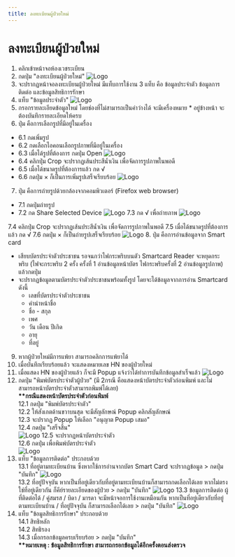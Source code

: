 ```yaml
---
title: ลงทะเบียนผู้ป่วยใหม่
---
```


# ลงทะเบียนผู้ป่วยใหม่
1. คลิกเข้าหน้าจอห้องเวชระเบียน
2. กดปุ่ม "ลงทะเบียนผู้ป่วยใหม่"
![Logo](./img/image033.png)
3. จะปรากฏหน้าจอลงทะเบียนผู้ป่วยใหม่ มีแท็บการใช้งาน 3 แท็บ คือ ข้อมูลประจำตัว ข้อมูลการติดต่อ และข้อมูลสิทธิการรักษา
4. แท็บ "ข้อมูลประจำตัว" 
![Logo](./img/image035.png)
5. กรอกรายละเอียดข้อมูลใหม่ โดยช่องที่ไม่สามารถเป็นค่าว่างได้ จะมีเครื่องหมาย * อยู่ข้างหน้า จะต้องบันทึกรายละเอียดให้ครบ
6. ปุ่ม  คือการเลือกรูปที่มีอยู่ในเครื่อง
  - 6.1 กดเพิ่มรูป
  - 6.2 กดเลือกไอคอนเลือกรูปภาพที่มีอยู่ในเครื่อง
  - 6.3 เมื่อได้รูปที่ต้องการ กดปุ่ม Open
![Logo](./img/image040.png)
  - 6.4 คลิกปุ่ม Crop จะปรากฏเส้นประสีน้ำเงิน เพื่อจัดการรูปภาพในพอดี
  - 6.5 เมื่อได้ขนาดรูปที่ต้องการแล้ว กด √ 
  - 6.6 กดปุ่ม × ก็เป็นการเพิ่มรูปเสร็จเรียบร้อย
![Logo](./img/image042.png)

7. ปุ่ม           คือการถ่ายรูปด้วยกล้องจากคอมพิวเตอร์ (Firefox web browser)
  - 7.1 กดปุ่มถ่ายรูป
  - 7.2 กด Share Selected Device
![Logo](./img/image045.png)
  7.3 กด √ เพื่อถ่ายภาพ
![Logo](./img/image048.png)

  7.4 คลิกปุ่ม Crop จะปรากฏเส้นประสีน้ำเงิน เพื่อจัดการรูปภาพในพอดี
  7.5 เมื่อได้ขนาดรูปที่ต้องการแล้ว กด √ 
  7.6 กดปุ่ม × ก็เป็นถ่ายรูปเสร็จเรียบร้อย
![Logo](./img/image051.png)
8. ปุ่ม           คือการอ่านข้อมูลจาก Smart card
  - เสียบบัตรประจำตัวประชาชน รอจนกว่าไฟกระพริบบนตัว  Smartcard Reader       จะหยุดกระพริบ (ไฟจะกระพริบ 2 ครั้ง ครั้งที่ 1 อ่านข้อมูลหน้าบัตร ไฟกระพริบครั้งที่ 2 อ่านข้อมูลรูปภาพ) แล้วกดปุ่ม
  - จะปรากฏข้อมูลตามบัตรประจำตัวประชาชนพร้อมทั้งรูป โดยจะได้ข้อมูลจากการอ่าน Smartcard ดังนี้
      -	เลขที่บัตรประจำตัวประชาชน
      -	คำนำหน้าชื่อ
      -	ชื่อ - สกุล
      -	เพศ
      -	วัน เดือน ปีเกิด
      -	อายุ
      -	ที่อยู่
9. หากผู้ป่วยใหม่มีการแพ้ยา สามารถคลิกการแพ้ยาได้
10. เมื่อบันทึกเรียบร้อยแล้ว จะแสดงหมายเลข HN ของผู้ป่วยใหม่ 
11. เมื่อแสดง HN ของผู้ป่วยแล้ว ก็จะมี Popup แจ้งว่าได้ทำการบันทึกข้อมูลสำเร็จแล้ว
![Logo](./img/image053.png)
12. กดปุ่ม "พิมพ์บัตรประจำตัวผู้ป่วย" (มี 2กรณี คือแสดงหน้าบัตรประจำตัวก่อนพิมพ์ และไม่สามารถหน้าบัตรประจำตัวสามารถพิมพ์ได้เลย)  
__**กรณีแสดงหน้าบัตรประจำตัวก่อนพิมพ์__  
12.1 กดปุ่ม "พิมพ์บัตรประจำตัว"  
12.2 ให้สังเกตด้านขวาบนสุด จะมีสัญลักษณ์ Popup        คลิกสัญลักษณ์  
12.3 จะปรากฏ Popup ให้เลือก "อนุญาต Popup เสมอ"  
12.4 กดปุ่ม "เสร็จสิ้น"  
![Logo](./img/image057.png)
12.5 จะปรากฏหน้าบัตรประจำตัว  
12.6 กดปุ่ม         เพื่อพิมพ์บัตรประจำตัว  
![Logo](./img/image061.png)
13. แท็บ "ข้อมูลการติดต่อ" ประกอบด้วย  
13.1 ที่อยู่ตามทะเบียนบ้าน ซึ่งหากใช้การอ่านจากบัตร Smart Card จะปรากฏข้อมูล > กดปุ่ม "บันทึก"
![Logo](./img/image064.png)  
13.2 ที่อยู่ปัจจุบัน หากเป็นที่อยู่เดียวกับที่อยู่ตามทะเบียนบ้านก็สามารถกดเลือกได้เลย หากไม่ตรงใช่ที่อยู่เดียวกัน ก็คีย์รายละเอียดของผู้ป่วย > กดปุ่ม "บันทึก"
![Logo](./img/image066.png)
13.3 ข้อมูลการติดต่อ ผู้ที่ติดต่อได้ / คู่สมรส / บิดา / มารดา จะมีหน้าจอการใช้งานเหมือนกัน หากเป็นที่อยู่เดียวกับที่อยู่ตามทะเบียนบ้าน / ที่อยู่ปัจจุบัน ก็สามารถเลือกได้เลย > กดปุ่ม "บันทึก"
![Logo](./img/image068.png)
14. แท็บ "ข้อมูลสิทธิการรักษา" ประกอบด้วย  
14.1 สิทธิหลัก 	
14.2 สิทธิรอง  
14.3 เมื่อกรอกข้อมูลครบเรียบร้อย > กดปุ่ม "บันทึก"  
__**หมายเหตุ : ข้อมูลสิทธิการรักษา สามารถกรอกข้อมูลได้อีกครั้งตอนส่งตรวจ__